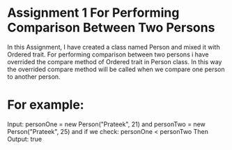 # Assignment 1 For Performing Comparison Between Two Persons

In this Assignment, I have created a class named Person and mixed it with Ordered trait. For performing comparison between two persons i have overrided the compare method of Ordered trait in Person class. In this way the overrided compare method will be called when we compare one person to another person.

# For example:
Input: personOne = new Person("Prateek", 21) and personTwo = new Person("Prateek", 25)
and if we check: personOne < personTwo Then
Output: true
